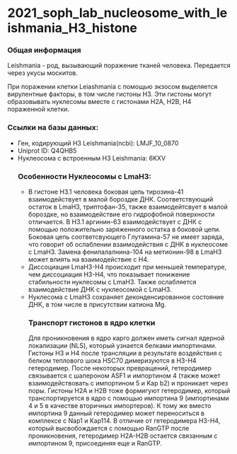 # 2021_soph_lab_nucleosome_with_leishmania_H3_histone
### Общая информация
<p> Leishmania - род, вызывающий поражение тканей человека. Передается через укусы москитов.<br>
<p> При поражении клетки Leiashmania с помощью экзосом выделяется вирулентные факторы, в том числе гистоны H3. Эти гистоны могут образовывать нуклесомы вместе с гистонами H2A, H2B, H4 пораженной клетки.<br>

### Ссылки на базы данных:
  <ul>
    <li> Ген, кодирующий H3 Leishmania(ncbi): LMJF_10_0870 <br>
    <li> Uniprot ID: Q4QHB5 <br>
    <li> Нуклеосома с встроенным H3 Leishmania: 6KXV <br>

### Особенности Нуклеосомы с LmaH3:
  <ul>
    <li> В гистоне H3.1 человека боковая цепь тирозина-41 взаимодействует в малой бороздке ДНК. Соответствующий остаток в LmaH3, триптофан-35, также взаимодейтсвует в малой бороздке, но взаимодействие его гидрофобной поверхности отличается. В H3.1 аргинин-63 взаимодействует с ДНК с помощью положительно заряженного остатка в боковой цепи. Боковая цепь соответсвующего Глутамина-57 не имеет заряда, что говорит об ослаблении взаимодействия с ДНК в нуклеосоме с LmaH3. Замена фенилалалнина-104 на метионин-98 в LmaH3 может влиять на взаимодействие с H4.<br>
    <li> Диссоциация LmaH3-H4 происходит при меньшей температуре, чем диссоциация H3-H4, что показывает понижение стабильности нуклесомы с LmaH3. Также ослабляется взаимодействие ДНК с нуклеосомой с LmaH3.<br>
    <li> Нуклесома с LmaH3 сохраняет деконденсированное состояние ДНК, в том числе в присутствии катиона Mg.<br>

### Транспорт гистонов в ядро клетки
<p>Для проникновения в ядро карго должен иметь сигнал ядерной локализации (NLS), который узнается белками импортинами. Гистоны Н3 и Н4 после трансляции в результате воздействия с белком теплового шока HSC70 димеризуются в Н3-Н4 гетеродимер. После некоторых превращений, гетеродимер связывается с шапероном ASF1 и импортином 4 (также может взаимодействовать с импортином 5 и Kap b2) и проникает через поры. Гистоны Н2А и Н2В тоже формигуют гетеродимер, который транспортируется в ядро с помощью импортина 9 (импортинами 4 и 5 в качестве вторичных импортеров). К тому же вместо импортина 9 данный гетеродимер может переноситься в комплексе с Nap1 и Kap114. В отличие от гетеродимера Н3-Н4, который высвобождается с помощью RanGTP после проникновения, гетеродимер Н2А-Н2В остается связанным с импортином 9, присоединяя еще и RanGTP.
